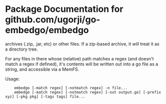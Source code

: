 # Package Documentation for github.com/ugorji/go-embedgo/embedgo
archives (.zip, .jar, etc) or other files. If a zip-based archive, it will
treat it as a directory tree.

For any files in there whose (relative) path matches a regex (and doesn't
match a regex if defined), it's contents will be written out into a go file
as a string, and accessible via a MemFS.

Usage:

```
    embedgo [-match regex] [-notmatch regex] -n file...
    embedgo [-match regex] [-notmatch regex] [-out output.go] [-prefix xyz] [-pkg pkg] [-tags tags] file...
